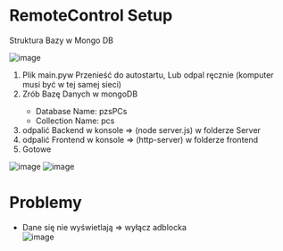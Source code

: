 # RemoteControl Setup

Struktura Bazy w Mongo DB

![image](https://github.com/OppaiHacker/RemoteControl/assets/89047121/00f46916-9ac7-4bd6-9208-d5dd82288fe6)


<ol>
  <li>Plik main.pyw Przenieść do autostartu, Lub odpal ręcznie (komputer musi być w tej samej sieci)</li>

  <li>Zrób Bazę Danych w mongoDB</li>
  <ul>
    <li>Database Name: pzsPCs</li>
    <li>Collection Name: pcs</li>
  </ul>
  

  
  <li>odpalić Backend w konsole => (node server.js) w folderze Server</li>
  <li>odpalić Frontend w konsole => (http-server) w folderze frontend</li>
  <li>Gotowe</li>
</ol>

![image](https://github.com/OppaiHacker/RemoteControl/assets/89047121/f1a9fa77-c7a8-461e-8bf9-e1ffa6ad512d)
![image](https://github.com/OppaiHacker/RemoteControl/assets/89047121/e043ea07-aef8-445a-90ae-b9b24732892a)

# Problemy
* Dane się nie wyświetlają
  => wyłącz adblocka <br>
![image](https://github.com/OppaiHacker/RemoteControl/assets/89047121/988f167c-c0f7-4b6f-8f0d-16790c934e32)



